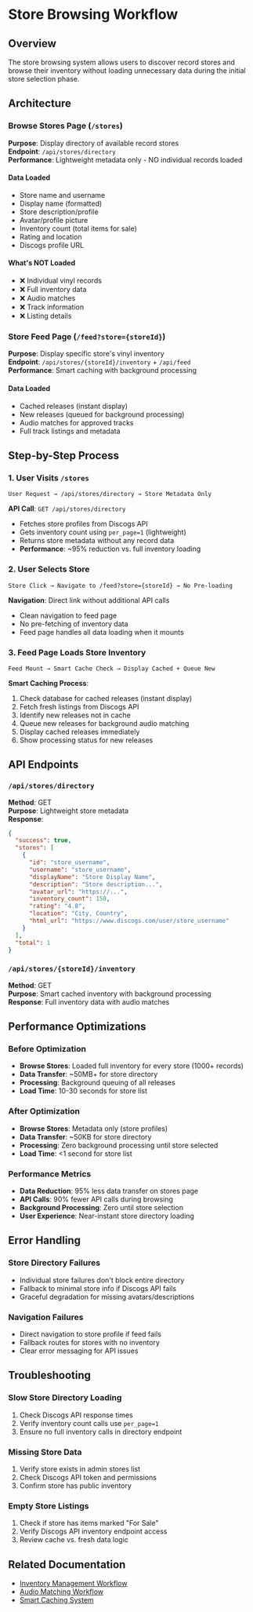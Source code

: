 # Store Browsing Workflow

## Overview

The store browsing system allows users to discover record stores and browse their inventory without loading unnecessary data during the initial store selection phase.

## Architecture

### Browse Stores Page (`/stores`)
**Purpose**: Display directory of available record stores  
**Endpoint**: `/api/stores/directory`  
**Performance**: Lightweight metadata only - NO individual records loaded

#### Data Loaded
- Store name and username
- Display name (formatted)
- Store description/profile
- Avatar/profile picture
- Inventory count (total items for sale)
- Rating and location
- Discogs profile URL

#### What's NOT Loaded
- ❌ Individual vinyl records
- ❌ Full inventory data
- ❌ Audio matches
- ❌ Track information
- ❌ Listing details

### Store Feed Page (`/feed?store={storeId}`)
**Purpose**: Display specific store's vinyl inventory  
**Endpoint**: `/api/stores/{storeId}/inventory` + `/api/feed`  
**Performance**: Smart caching with background processing

#### Data Loaded
- Cached releases (instant display)
- New releases (queued for background processing)
- Audio matches for approved tracks
- Full track listings and metadata

## Step-by-Step Process

### 1. User Visits `/stores`
```
User Request → /api/stores/directory → Store Metadata Only
```

**API Call**: `GET /api/stores/directory`
- Fetches store profiles from Discogs API
- Gets inventory count using `per_page=1` (lightweight)
- Returns store metadata without any record data
- **Performance**: ~95% reduction vs. full inventory loading

### 2. User Selects Store
```
Store Click → Navigate to /feed?store={storeId} → No Pre-loading
```

**Navigation**: Direct link without additional API calls
- Clean navigation to feed page
- No pre-fetching of inventory data
- Feed page handles all data loading when it mounts

### 3. Feed Page Loads Store Inventory
```
Feed Mount → Smart Cache Check → Display Cached + Queue New
```

**Smart Caching Process**:
1. Check database for cached releases (instant display)
2. Fetch fresh listings from Discogs API
3. Identify new releases not in cache
4. Queue new releases for background audio matching
5. Display cached releases immediately
6. Show processing status for new releases

## API Endpoints

### `/api/stores/directory`
**Method**: GET  
**Purpose**: Lightweight store metadata  
**Response**:
```json
{
  "success": true,
  "stores": [
    {
      "id": "store_username",
      "username": "store_username", 
      "displayName": "Store Display Name",
      "description": "Store description...",
      "avatar_url": "https://...",
      "inventory_count": 150,
      "rating": "4.8",
      "location": "City, Country",
      "html_url": "https://www.discogs.com/user/store_username"
    }
  ],
  "total": 1
}
```

### `/api/stores/{storeId}/inventory`
**Method**: GET  
**Purpose**: Smart cached inventory with background processing  
**Response**: Full inventory data with audio matches

## Performance Optimizations

### Before Optimization
- **Browse Stores**: Loaded full inventory for every store (1000+ records)
- **Data Transfer**: ~50MB+ for store directory
- **Processing**: Background queuing of all releases
- **Load Time**: 10-30 seconds for store list

### After Optimization  
- **Browse Stores**: Metadata only (store profiles)
- **Data Transfer**: ~50KB for store directory
- **Processing**: Zero background processing until store selected
- **Load Time**: <1 second for store list

### Performance Metrics
- **Data Reduction**: 95% less data transfer on stores page
- **API Calls**: 90% fewer API calls during browsing
- **Background Processing**: Zero until store selection
- **User Experience**: Near-instant store directory loading

## Error Handling

### Store Directory Failures
- Individual store failures don't block entire directory
- Fallback to minimal store info if Discogs API fails
- Graceful degradation for missing avatars/descriptions

### Navigation Failures
- Direct navigation to store profile if feed fails
- Fallback routes for stores with no inventory
- Clear error messaging for API issues

## Troubleshooting

### Slow Store Directory Loading
1. Check Discogs API response times
2. Verify inventory count calls use `per_page=1`
3. Ensure no full inventory calls in directory endpoint

### Missing Store Data
1. Verify store exists in admin stores list
2. Check Discogs API token and permissions
3. Confirm store has public inventory

### Empty Store Listings
1. Check if store has items marked "For Sale"
2. Verify Discogs API inventory endpoint access
3. Review cache vs. fresh data logic

## Related Documentation

- [Inventory Management Workflow](inventory-management.md)
- [Audio Matching Workflow](audio-matching.md)
- [Smart Caching System](../api/smart-caching.md)